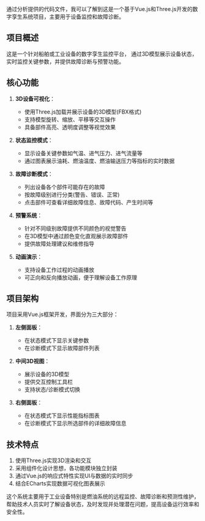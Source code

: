 通过分析提供的代码文件，我可以了解到这是一个基于Vue.js和Three.js开发的数字孪生系统项目，主要用于设备监控和故障诊断。

## 项目概述

这是一个针对船舶或工业设备的数字孪生监控平台，
通过3D模型展示设备状态，实时监控关键参数，并提供故障诊断与预警功能。

## 核心功能

1. **3D设备可视化**：
   - 使用Three.js加载并展示设备的3D模型(FBX格式)
   - 支持模型旋转、缩放、平移等交互操作
   - 具备部件高亮、透明度调整等视觉效果

2. **状态监控模式**：
   - 显示设备关键参数如气温、进气压力、进气流量等
   - 通过图表展示油耗、燃油温度、燃油输送压力等指标的实时数据

3. **故障诊断模式**：
   - 列出设备各个部件可能存在的故障
   - 按故障级别进行分类(警告、错误、正常)
   - 点击部件可查看详细故障信息、故障代码、产生时间等

4. **预警系统**：
   - 针对不同级别故障提供不同颜色的视觉警告
   - 在3D模型中通过颜色变化直观展示故障部件
   - 提供故障处理建议和维修指导

5. **动画演示**：
   - 支持设备工作过程的动画播放
   - 可正向和反向播放动画，便于理解设备工作原理

## 项目架构

项目采用Vue.js框架开发，界面分为三大部分：

1. **左侧面板**：
   - 在状态模式下显示关键参数
   - 在诊断模式下显示故障部件列表

2. **中间3D视图**：
   - 展示设备的3D模型
   - 提供交互控制工具栏
   - 支持状态/诊断模式切换

3. **右侧面板**：
   - 在状态模式下显示性能指标图表
   - 在诊断模式下显示所选部件的详细故障信息

## 技术特点
1. 使用Three.js实现3D渲染和交互
2. 采用组件化设计思想，各功能模块独立封装
3. 通过Vue.js的响应式特性实现UI与数据的实时同步
4. 结合ECharts实现数据可视化图表展示

这个系统主要用于工业设备特别是燃油系统的远程监控、故障诊断和预测性维护，帮助技术人员实时了解设备状态，及时发现并处理潜在问题，提高设备运行效率和安全性。
